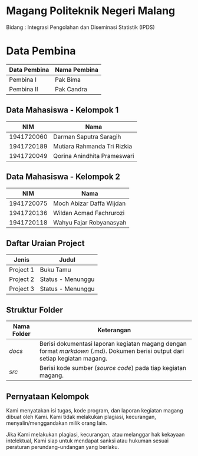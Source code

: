 # Magang Politeknik Negeri Malang
Bidang :  Integrasi Pengolahan dan Diseminasi Statistik (IPDS)

# Data Pembina

| Data Pembina | Nama Pembina |
|--|--|
| Pembina I | Pak Bima |
| Pembina II | Pak Candra |

## Data Mahasiswa - Kelompok 1

| NIM | Nama |
|--|--|
| 1941720060 | Darman Saputra Saragih |
| 1941720189 | Mutiara Rahmanda Tri Rizkia |
| 1941720049 | Qorina Anindhita Prameswari |

## Data Mahasiswa - Kelompok 2

| NIM | Nama |
|--|--|
| 1941720075 | Moch Abizar Daffa Wijdan |
| 1941720136 | Wildan Acmad Fachrurozi |
| 1941720118 | Wahyu Fajar Robyanasyah |

## Daftar Uraian Project

| Jenis | Judul |
|--|--|
| Project 1 | Buku Tamu |
| Project 2 | Status - Menunggu |
| Project 3 | Status - Menunggu |

## Struktur Folder

| Nama Folder | Keterangan |
|--|--|
| *docs* | Berisi dokumentasi laporan kegiatan magang dengan format *markdown* (.md). Dokumen berisi output dari setiap kegiatan magang. |
| *src* | Berisi kode sumber (*source code*) pada tiap kegiatan magang. |

## Pernyataan Kelompok
Kami menyatakan isi tugas, kode program, dan laporan kegiatan magang dibuat oleh Kami. Kami tidak melakukan plagiasi, kecurangan, menyalin/menggandakan milik orang lain.

Jika Kami melakukan plagiasi, kecurangan, atau melanggar hak kekayaan intelektual, Kami siap untuk mendapat sanksi atau hukuman sesuai peraturan perundang-undangan yang berlaku.
